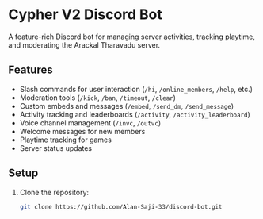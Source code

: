 # Cypher V2 Discord Bot

A feature-rich Discord bot for managing server activities, tracking playtime, and moderating the Arackal Tharavadu server.

## Features
- Slash commands for user interaction (`/hi`, `/online_members`, `/help`, etc.)
- Moderation tools (`/kick`, `/ban`, `/timeout`, `/clear`)
- Custom embeds and messages (`/embed`, `/send_dm`, `/send_message`)
- Activity tracking and leaderboards (`/activity`, `/activity_leaderboard`)
- Voice channel management (`/invc`, `/outvc`)
- Welcome messages for new members
- Playtime tracking for games
- Server status updates

## Setup
1. Clone the repository:
   ```bash
   git clone https://github.com/Alan-Saji-33/discord-bot.git
